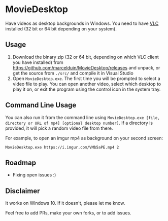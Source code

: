 # MovieDesktop
Have videos as desktop backgrounds in Windows. You need to have [VLC](https://www.videolan.org/vlc/) installed (32 bit or 64 bit depending on your system).

## Usage
1. Download the binary zip (32 or 64 bit, depending on which VLC client you have installed) from https://github.com/marcelduin/MovieDesktop/releases and unpack, or get the source from `./src/` and compile it in Visual Studio
2. Open `MovieDesktop.exe`. The first time you will be prompted to select a video file to play. You can open another video, select which desktop to play it on, or exit the program using the control icon in the system tray.

## Command Line Usage
You can also run it from the command line using `MovieDesktop.exe [file, directory or URL of mp4] [optional desktop number]`. If a directory is provided, it will pick a random video file from there.

For example, to open an imgur mp4 as background on your second screen:

    MovieDesktop.exe https://i.imgur.com/VMb5aPE.mp4 2

## Roadmap
* Fixing open issues :)

## Disclaimer
It works on Windows 10. If it doesn't, please let me know.

Feel free to add PRs, make your own forks, or to add issues.  
